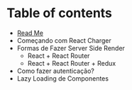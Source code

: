 # Table of contents

* [Read Me](README.md)
* Começando com React Charger
* Formas de Fazer Server Side Render
  * React + React Router
  * React + React Router + Redux
* Como fazer autenticação?
* Lazy Loading de Componentes

